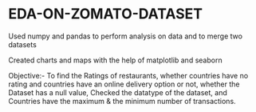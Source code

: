 # EDA-ON-ZOMATO-DATASET
Used numpy and pandas to perform analysis on data and to
merge two datasets

Created charts and maps with the help of matplotlib and
seaborn

Objective:- To find the Ratings of restaurants, whether
countries have no rating and countries have an online
delivery option or not, whether the Dataset has a null value,
Checked the datatype of the dataset, and Countries have the
maximum & the minimum number of transactions.
